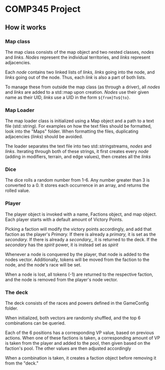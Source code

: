 # COMP345 Project

## How it works

### Map class

The map class consists of the map object and two nested classes, *nodes* and *links*. *Nodes* represent the individual territories, and *links* represent adjacencies.

Each *node* contains two linked lists of *links,* *links* going into the node, and *links* going out of the node. Thus, each *link* is also a part of both lists.

To manage these from outside the map class (as through a driver), all *nodes* and *links* are added to a std::map upon creation. *Nodes* use their given name as their UID, *links* use a UID in the form `${from}To${to}`.

### Map Loader

The map loader class is initialized using a Map object and a path to a text file (std::string). For examples on how the text files should be formatted, look into the "Maps" folder. When formatting the files, duplicating adjacencies (*links*) should be avoided.

The loader separates the text file into two std::stringstreams, *nodes* and *links*. Iterating through both of these strings, it first creates every *node* (adding in modifiers, terrain, and edge values), then creates all the *links*

### Dice

The dice rolls a random number from 1-6. Any number greater than 3 is converted to a 0. It stores each occurrence in an array, and returns the rolled value.

### Player

The player object is invoked with a name, Factions object, and map object. Each player starts with a default amount of Victory Points.

Picking a faction will modify the victory points accordingly, and add that faction as the player's *Primary.* If there is already a *primary,* it is set as the *secondary.* If there is already a *secondary,*, it is returned to the deck. If the *secondary* has the *spirit* power, it is instead set as *spirit*

Whenever a node is conquered by the player, that node is added to the nodes vector. Additionally, tokens will be moved from the faction to the node, and the node's race will be set.

When a node is lost, all tokens (-1) are returned to the respective faction, and the node is removed from the player's node vector.

### The deck

The deck consists of the races and powers defined in the GameConfig folder.

When initialized, both vectors are randomly shuffled, and the top 6 combinations can be queried.

Each of the 6 positions has a corresponding VP value, based on previous actions. When one of these factions is taken, a corresponding amount of VP is taken from the player and added to the pool, then given based on the faction's pool. The other values are then adjusted accordingly

When a combination is taken, it creates a faction object before removing it from the "deck."

